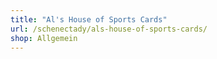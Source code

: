 ```yaml
---
title: "Al's House of Sports Cards"
url: /schenectady/als-house-of-sports-cards/
shop: Allgemein
---
```

